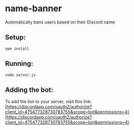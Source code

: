 # name-banner
Automatically bans users based on their Discord name

## Setup:
`npm install`

## Running:
`node server.js`

## Adding the bot:
To add the bot to your server, visit this link:
[https://discordapp.com/oauth2/authorize?client_id=475477328730783755&scope=bot&permissions=4](https://discordapp.com/oauth2/authorize?client_id=475477328730783755&scope=bot&permissions=4)
